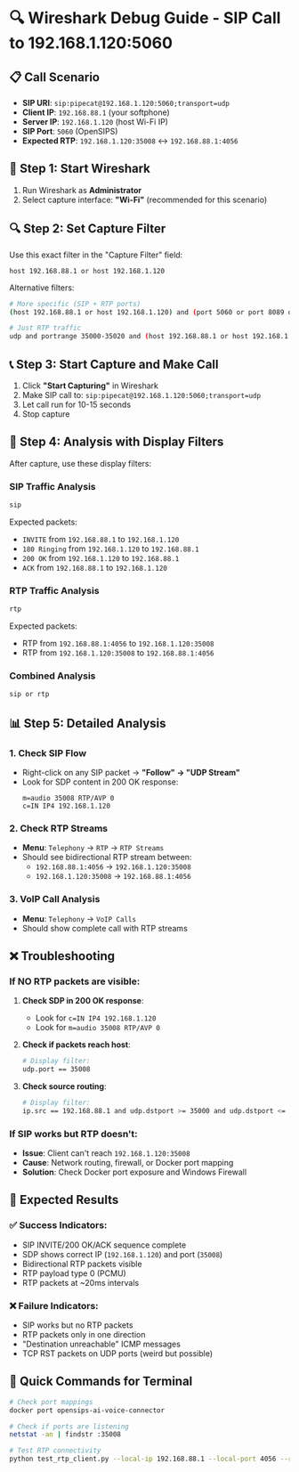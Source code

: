 # 🔍 Wireshark Debug Guide - SIP Call to 192.168.1.120:5060

## 📋 Call Scenario
- **SIP URI**: `sip:pipecat@192.168.1.120:5060;transport=udp`
- **Client IP**: `192.168.88.1` (your softphone)
- **Server IP**: `192.168.1.120` (host Wi-Fi IP)
- **SIP Port**: `5060` (OpenSIPS)
- **Expected RTP**: `192.168.1.120:35008` ↔ `192.168.88.1:4056`

## 🚀 Step 1: Start Wireshark

1. Run Wireshark as **Administrator**
2. Select capture interface: **"Wi-Fi"** (recommended for this scenario)

## 🔍 Step 2: Set Capture Filter

Use this exact filter in the "Capture Filter" field:
```
host 192.168.88.1 or host 192.168.1.120
```

Alternative filters:
```bash
# More specific (SIP + RTP ports)
(host 192.168.88.1 or host 192.168.1.120) and (port 5060 or port 8089 or portrange 35000-35020)

# Just RTP traffic
udp and portrange 35000-35020 and (host 192.168.88.1 or host 192.168.1.120)
```

## 📞 Step 3: Start Capture and Make Call

1. Click **"Start Capturing"** in Wireshark
2. Make SIP call to: `sip:pipecat@192.168.1.120:5060;transport=udp`
3. Let call run for 10-15 seconds
4. Stop capture

## 🔎 Step 4: Analysis with Display Filters

After capture, use these display filters:

### SIP Traffic Analysis
```bash
sip
```
Expected packets:
- `INVITE` from `192.168.88.1` to `192.168.1.120`
- `180 Ringing` from `192.168.1.120` to `192.168.88.1`
- `200 OK` from `192.168.1.120` to `192.168.88.1`
- `ACK` from `192.168.88.1` to `192.168.1.120`

### RTP Traffic Analysis
```bash
rtp
```
Expected packets:
- RTP from `192.168.88.1:4056` to `192.168.1.120:35008`
- RTP from `192.168.1.120:35008` to `192.168.88.1:4056`

### Combined Analysis
```bash
sip or rtp
```

## 📊 Step 5: Detailed Analysis

### 1. Check SIP Flow
- Right-click on any SIP packet → **"Follow" → "UDP Stream"**
- Look for SDP content in 200 OK response:
  ```
  m=audio 35008 RTP/AVP 0
  c=IN IP4 192.168.1.120
  ```

### 2. Check RTP Streams
- **Menu**: `Telephony` → `RTP` → `RTP Streams`
- Should see bidirectional RTP stream between:
  - `192.168.88.1:4056` → `192.168.1.120:35008`
  - `192.168.1.120:35008` → `192.168.88.1:4056`

### 3. VoIP Call Analysis
- **Menu**: `Telephony` → `VoIP Calls`
- Should show complete call with RTP streams

## ❌ Troubleshooting

### If NO RTP packets are visible:

1. **Check SDP in 200 OK response**:
   - Look for `c=IN IP4 192.168.1.120`
   - Look for `m=audio 35008 RTP/AVP 0`

2. **Check if packets reach host**:
   ```bash
   # Display filter:
   udp.port == 35008
   ```

3. **Check source routing**:
   ```bash
   # Display filter:
   ip.src == 192.168.88.1 and udp.dstport >= 35000 and udp.dstport <= 35020
   ```

### If SIP works but RTP doesn't:

- **Issue**: Client can't reach `192.168.1.120:35008`
- **Cause**: Network routing, firewall, or Docker port mapping
- **Solution**: Check Docker port exposure and Windows Firewall

## 🎯 Expected Results

### ✅ Success Indicators:
- SIP INVITE/200 OK/ACK sequence complete
- SDP shows correct IP (`192.168.1.120`) and port (`35008`)
- Bidirectional RTP packets visible
- RTP payload type 0 (PCMU)
- RTP packets at ~20ms intervals

### ❌ Failure Indicators:
- SIP works but no RTP packets
- RTP packets only in one direction
- "Destination unreachable" ICMP messages
- TCP RST packets on UDP ports (weird but possible)

## 🔧 Quick Commands for Terminal

```bash
# Check port mappings
docker port opensips-ai-voice-connector

# Check if ports are listening
netstat -an | findstr :35008

# Test RTP connectivity
python test_rtp_client.py --local-ip 192.168.88.1 --local-port 4056 --remote-ip 192.168.1.120 --remote-port 35008 --duration 30
``` 